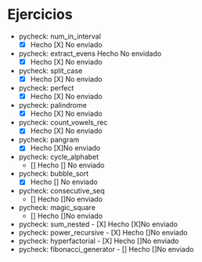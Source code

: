 # Ejercicios

-    pycheck: num_in_interval 
        - [X] Hecho [X] No enviado
-    pycheck: extract_evens Hecho No envidado 
        - [X] Hecho [X] No enviado
-    pycheck: split_case
        - [X] Hecho [X] No enviado
-    pycheck: perfect
        - [X] Hecho [X] No enviado
-    pycheck: palindrome
        - [X] Hecho [X] No enviado
-    pycheck: count_vowels_rec
        - [X] Hecho [X] No enviado
-    pycheck: pangram
        - [X] Hecho [X]No enviado
-    pycheck: cycle_alphabet
        - [] Hecho [] No enviado
-    pycheck: bubble_sort
        - [x] Hecho [] No enviado
-    pycheck: consecutive_seq
        - [] Hecho []No enviado
-    pycheck: magic_square
        - [] Hecho []No enviado
-   pycheck: sum_nested
        - [X] Hecho [X]No enviado
-   pycheck: power_recursive
        - [X] Hecho []No enviado
-   pycheck: hyperfactorial
        - [X] Hecho []No enviado
-   pycheck: fibonacci_generator
        - [] Hecho []No enviado

